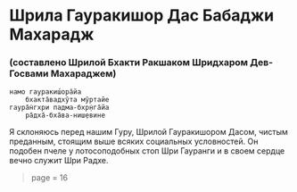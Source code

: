# Шрила Гауракишор Дас Бабаджи Махарадж

### (составлено Шрилой Бхакти Ракшаком Шридхаром Дев-Госвами Махараджем)

    намо гауракиш́ора̄йа
        бхакта̄вадхӯта мӯртайе
    гаура̄н̇гхри падма-бхр̣н̇га̄йа
        ра̄дха̄-бха̄ва-ниш̣евине

Я склоняюсь перед нашим Гуру, Шрилой Гауракишором Дасом, чистым преданным, стоящим выше всяких социальных условностей. Он подобен пчеле у лотосоподобных стоп Шри Гауранги и в своем сердце вечно служит Шри Радхе.


> page = 16